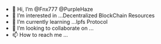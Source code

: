 - 👋 Hi, I’m @Fnx777 @PurpleHaze
- 👀 I’m interested in ...Decentralized BlockChain Resources
- 🌱 I’m currently learning ...Ipfs Protocol
- 💞️ I’m looking to collaborate on ...
- 📫 How to reach me ...

<!---
Fnx777/Fnx777 is a ✨ special ✨ repository because its `README.md` (this file) appears on your GitHub profile.
You can click the Preview link to take a look at your changes.
--->
